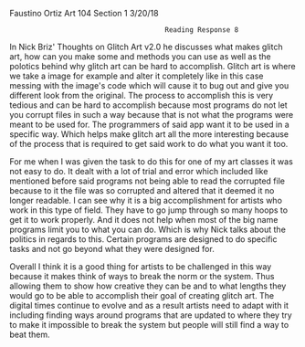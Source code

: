 Faustino Ortiz
Art 104 Section 1
3/20/18

                                          Reading Response 8
                                          
In Nick Briz' Thoughts on Glitch Art v2.0 he discusses what makes glitch art, how can you make some and methods you can use
as well as the polotics behind why glitch art can be hard to accomplish. Glitch art is where we take a image for example and 
alter it completely like in this case messing with the image's code which will cause it to bug out and give you different look 
from the original. The process to accomplish this is very tedious and can be hard to accomplish because most programs do not let 
you corrupt files in such a way because that is not what the programs were meant to be used for. The programmers of said app want it 
to be used in a specific way. Which helps make glitch art all the more interesting because of the process that is required to get 
said work to do what you want it too.

For me when I was given the task to do this for one of my art classes it was not easy to do. It dealt with a lot of trial and error 
which included like mentioned before said programs not being able to read the corrupted file because to it the file was so corrupted and 
altered that it deemed it no longer readable. I can see why it is a big accomplishment for artists who work in this type of field. They
have to go jump through so many hoops to get it to work properly. And it does not help when most of the big name programs limit you to what 
you can do. Which is why Nick talks about the politics in regards to this. Certain programs are designed to do specific tasks and not go
beyond what they were designed for. 

Overall I think it is a good thing for artists to be challenged in this way because it makes think of ways to break the norm or the system.
Thus allowing them to show how creative they can be and to what lengths they would go to be able to accomplish their goal of creating glitch 
art. The digital times continue to evolve and as a result artists need to adapt with it including finding ways around programs that are updated
to where they try to make it impossible to break the system but people will still find a way to beat them.

